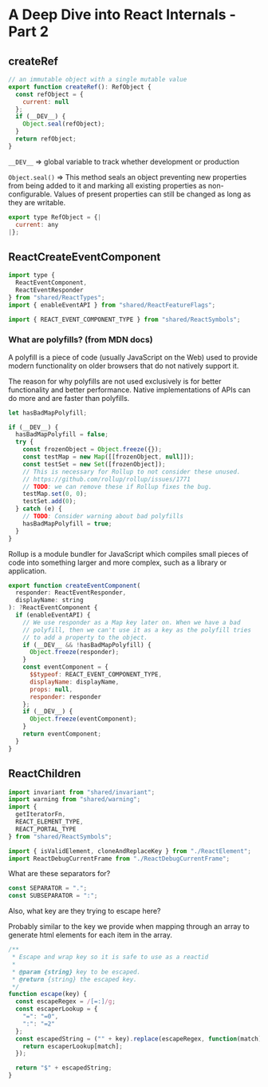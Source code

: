 # A Deep Dive into React Internals - Part 2

## createRef

```jsx
// an immutable object with a single mutable value
export function createRef(): RefObject {
  const refObject = {
    current: null
  };
  if (__DEV__) {
    Object.seal(refObject);
  }
  return refObject;
}
```

`__DEV__` => global variable to track whether development or production

`Object.seal()` => This method seals an object preventing new properties from being added to it and marking all existing properties as non-configurable. Values of present properties can still be changed as long as they are writable.

```jsx
export type RefObject = {|
  current: any
|};
```

## ReactCreateEventComponent

```js
import type {
  ReactEventComponent,
  ReactEventResponder
} from "shared/ReactTypes";
import { enableEventAPI } from "shared/ReactFeatureFlags";

import { REACT_EVENT_COMPONENT_TYPE } from "shared/ReactSymbols";
```

### What are polyfills? (from MDN docs)

A polyfill is a piece of code (usually JavaScript on the Web) used to provide modern functionality on older browsers that do not natively support it.

The reason for why polyfills are not used exclusively is for better functionality and better performance. Native implementations of APIs can do more and are faster than polyfills.

```js
let hasBadMapPolyfill;
```

```js
if (__DEV__) {
  hasBadMapPolyfill = false;
  try {
    const frozenObject = Object.freeze({});
    const testMap = new Map([[frozenObject, null]]);
    const testSet = new Set([frozenObject]);
    // This is necessary for Rollup to not consider these unused.
    // https://github.com/rollup/rollup/issues/1771
    // TODO: we can remove these if Rollup fixes the bug.
    testMap.set(0, 0);
    testSet.add(0);
  } catch (e) {
    // TODO: Consider warning about bad polyfills
    hasBadMapPolyfill = true;
  }
}
```

Rollup is a module bundler for JavaScript which compiles small pieces of code into something larger and more complex, such as a library or application.

```js
export function createEventComponent(
  responder: ReactEventResponder,
  displayName: string
): ?ReactEventComponent {
  if (enableEventAPI) {
    // We use responder as a Map key later on. When we have a bad
    // polyfill, then we can't use it as a key as the polyfill tries
    // to add a property to the object.
    if (__DEV__ && !hasBadMapPolyfill) {
      Object.freeze(responder);
    }
    const eventComponent = {
      $$typeof: REACT_EVENT_COMPONENT_TYPE,
      displayName: displayName,
      props: null,
      responder: responder
    };
    if (__DEV__) {
      Object.freeze(eventComponent);
    }
    return eventComponent;
  }
}
```

## ReactChildren

```js
import invariant from "shared/invariant";
import warning from "shared/warning";
import {
  getIteratorFn,
  REACT_ELEMENT_TYPE,
  REACT_PORTAL_TYPE
} from "shared/ReactSymbols";

import { isValidElement, cloneAndReplaceKey } from "./ReactElement";
import ReactDebugCurrentFrame from "./ReactDebugCurrentFrame";
```

What are these separators for?

```js
const SEPARATOR = ".";
const SUBSEPARATOR = ":";
```

Also, what key are they trying to escape here?

Probably similar to the key we provide when mapping through an array to generate html elements for each item in the array.

```js
/**
 * Escape and wrap key so it is safe to use as a reactid
 *
 * @param {string} key to be escaped.
 * @return {string} the escaped key.
 */
function escape(key) {
  const escapeRegex = /[=:]/g;
  const escaperLookup = {
    "=": "=0",
    ":": "=2"
  };
  const escapedString = ("" + key).replace(escapeRegex, function(match) {
    return escaperLookup[match];
  });

  return "$" + escapedString;
}
```

